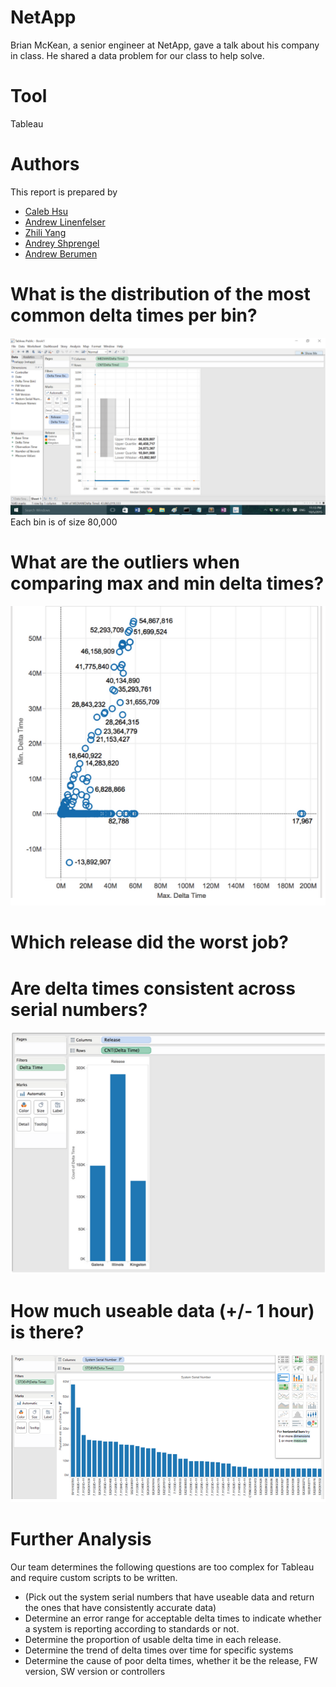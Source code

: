 # NetApp

Brian McKean, a senior engineer at NetApp, gave a talk about his company in class.
He shared a data problem for our class to help solve.

# Tool
Tableau

# Authors

This report is prepared by
* [Caleb Hsu](https://github.com/calebhsu/)
* [Andrew Linenfelser](https://github.com/Linenfelser)
* [Zhili Yang](https://github.com/zhya215)
* [Andrey Shprengel](https://github.com/AndreyShprengel)
* [Andrew Berumen](https://github.com/anbe6083)

# What is the distribution of the most common delta times per bin?

![screenshot](./ss1.png)
Each bin is of size 80,000


# What are the outliers when comparing max and min delta times? 

![screenshot](./ss2.png)
# Which release did the worst job?


# Are delta times consistent across serial numbers?
![screenshot](./ss3.png)




# How much useable data (+/- 1 hour) is there?

![screenshot](./ss4.png)
# Further Analysis

Our team determines the following questions are too complex for Tableau and
require custom scripts to be written.

* (Pick out the system serial numbers that have useable data and return the ones that have consistently accurate data)
* Determine an error range for acceptable delta times to indicate whether a system is reporting according to standards or not.
* Determine the proportion of usable delta time in each release.
* Determine the trend of delta times over time for specific systems
* Determine the cause of poor delta times, whether it be the release, FW version, SW version or controllers

